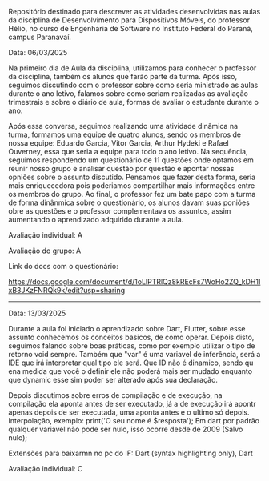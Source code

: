 Repositório destinado para descrever as atividades desenvolvidas nas aulas da disciplina de Desenvolvimento para Dispositivos Móveis, do professor Hélio, no curso de Engenharia de Software no Instituto Federal do Paraná, campus Paranavaí. 

Data: 06/03/2025

Na primeiro dia de Aula da disciplina, utilizamos para conhecer o professor da disciplina, também os alunos que farão parte da turma. Após isso, seguimos discutindo com o professor sobre como seria ministrado as aulas durante o ano letivo, falamos sobre como seriam realizadas as avaliação trimestrais e sobre o diário de aula, formas de avaliar o estudante durante o ano.

Após essa conversa, seguimos realizando uma atividade dinâmica na turma, formamos uma equipe de quatro alunos, sendo os membros de nossa equipe: Eduardo Garcia, Vitor Garcia, Arthur Hydeki e Rafael Ouverney,  essa que seria a equipe para todo o ano letivo. Na sequência, seguimos respondendo um questionário de 11 questões onde optamos em reunir nosso grupo e analisar questão por questão e apontar nossas opniões sobre o assunto discutido. Pensamos que fazer desta forma, seria mais enriquecedora pois poderiamos compartilhar mais informações entre os membros do grupo. Ao final, o professor fez um bate papo com a turma de forma dinânmica sobre o questionário, os alunos davam suas poniões obre as questões e o professor complementava os assuntos, assim aumentando o aprendizado adquirido durante a aula.

Avaliação individual: A

Avaliação do grupo: A

Link do docs com o questionário:

https://docs.google.com/document/d/1oLlPTRlQz8kREcFs7WoHo2ZQ_kDH1IxB3JKzFNRQk9k/edit?usp=sharing

---

Data: 13/03/2025

Durante a aula foi iniciado o aprendizado sobre Dart, Flutter, sobre esse assunto conhecemos os conceitos basicos, de como operar. Depois disto, seguimos falando sobre boas práticas, como por exemplo utilizar o tipo de retorno void sempre. Também que "var" é uma variavel de inferência, será a IDE que irá interpretar qual tipo ele será. Que ID não é dinamico, sendo qu ena medida que você o definir ele não poderá mais ser mudado enquanto que dynamic esse sim poder ser alterado após sua declaração.

Depois discutimos sobre erros de compilação e de execução, na compilação ela aponta antes de ser executado, já a de execução irá apontr apenas depois de ser executada, uma aponta antes e o ultimo só depois.
Interpolação, exemplo:  print('O seu nome é $resposta'); Em dart por padrão qualquer variavel não pode ser nulo, isso ocorre desde de 2009 (Salvo nulo);

Extensões para baixarmn no pc do IF:
Dart (syntax highlighting only),
Dart

Avaliação individual: C
